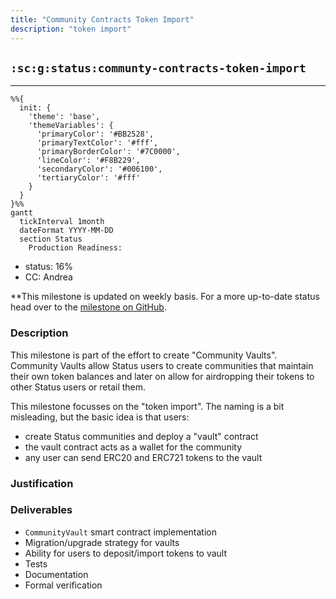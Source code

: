 ```yaml
---
title: "Community Contracts Token Import"
description: "token import"
---
```

## `:sc:g:status:communty-contracts-token-import`
---

```mermaid
%%{ 
  init: { 
    'theme': 'base', 
    'themeVariables': { 
      'primaryColor': '#BB2528', 
      'primaryTextColor': '#fff', 
      'primaryBorderColor': '#7C0000', 
      'lineColor': '#F8B229', 
      'secondaryColor': '#006100', 
      'tertiaryColor': '#fff' 
    } 
  } 
}%%
gantt
  tickInterval 1month
  dateFormat YYYY-MM-DD 
  section Status
    Production Readiness:
```

- status: 16%
- CC: Andrea

**This milestone is updated on weekly basis. For a more up-to-date status head over to the [milestone on GitHub](https://github.com/status-im/communities-contracts/milestone/1).

### Description

This milestone is part of the effort to create "Community Vaults".
Community Vaults allow Status users to create communities that maintain their own token balances and later on allow for airdropping their tokens to other Status users or retail them.

This milestone focusses on the "token import".
The naming is a bit misleading, but the basic idea is that users:

- create Status communities and deploy a "vault" contract
- the vault contract acts as a wallet for the community
- any user can send ERC20 and ERC721 tokens to the vault

### Justification


### Deliverables

- `CommunityVault` smart contract implementation
- Migration/upgrade strategy for vaults
- Ability for users to deposit/import tokens to vault
- Tests
- Documentation
- Formal verification



